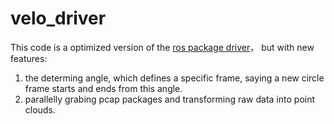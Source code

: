 # velo_driver
This code is a optimized version of the [ros package driver](http://wiki.ros.org/velodyne_driver)， but with new features:

1. the determing angle, which defines a specific frame, saying a new circle frame starts and ends from this angle.
2. parallelly grabing pcap packages and transforming raw data into point clouds.
